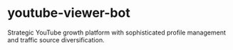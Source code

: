 # youtube-viewer-bot
Strategic YouTube growth platform with sophisticated profile management and traffic source diversification.

